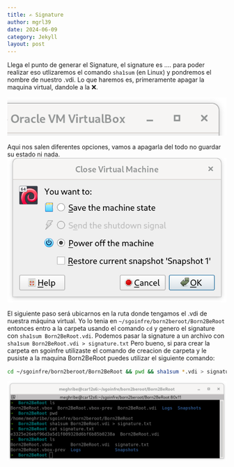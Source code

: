```yaml
---
title: ✍️ Signature
author: mgrl39
date: 2024-06-09
category: Jekyll
layout: post
---
```

Llega el punto de generar el Signature, el signature es .... para poder realizar eso utlizaremos el comando `sha1sum` (en Linux) y pondremos el nombre de nuestro .vdi.
Lo que haremos es, primeramente apagar la maquina virtual, dandole a la ❌.
<div style="text-align: center;">
    <img src="https://raw.githubusercontent.com/mgrl39/Born2BeRoot/main/steps/b2br_img_252.png" alt="Imagen 252"/>
</div>

Aqui nos salen diferentes opciones, vamos a apagarla del todo no guardar su estado ni nada.
![Imagen 253](https://raw.githubusercontent.com/mgrl39/Born2BeRoot/main/steps/b2br_img_253.png)


El siguiente paso será ubicarnos en la ruta donde tengamos el .vdi de nuestra máquina virtual.
Yo lo tenia en `~/sgoinfre/born2beroot/Born2BeRoot` entonces entro a la carpeta usando el comando `cd` y genero el signature con `sha1sum Born2BeRoot.vdi`.
Podemos pasar la signature a un archivo con `sha1sum Born2BeRoot.vdi > signature.txt`
Pero bueno, si para crear la carpeta en sgoinfre utilizaste el comando de creacion de carpeta y le pusiste a la maquina Born2BeRoot puedes utilizar el siguiente comando:
```bash
cd ~/sgoinfre/born2beroot/Born2BeRoot && pwd && sha1sum *.vdi > signature.txt && ls && cat signature.txt
```
![Imagen 254](https://raw.githubusercontent.com/mgrl39/Born2BeRoot/main/steps/b2br_img_254.png)
